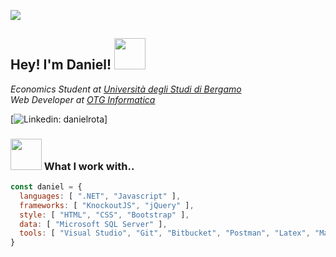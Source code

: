 ![](https://komarev.com/ghpvc/?username=your-github-username)

<h2> Hey! I'm Daniel! <img src="https://media.giphy.com/media/mGcNjsfWAjY5AEZNw6/giphy.gif" width="50"></h2>
<p><em>Economics Student at <a href="http://www.unibg.it">Università degli Studi di Bergamo</a></br>Web Developer at <a href="https://www.otg.it">OTG Informatica</a></em></p>

[![Linkedin: danielrota](https://img.shields.io/badge/-thaianebraga-blue?style=flat-square&logo=Linkedin&logoColor=white&link=[https://www.linkedin.com/in/thaianebraga/](https://it.linkedin.com/in/daniel-rota-5874b7281?trk=people-guest_people_search-card))]

### <img src="https://media.giphy.com/media/VgCDAzcKvsR6OM0uWg/giphy.gif" width="50"> What I work with..

```javascript
const daniel = {
  languages: [ ".NET", "Javascript" ],
  frameworks: [ "KnockoutJS", "jQuery" ],
  style: [ "HTML", "CSS", "Bootstrap" ],
  data: [ "Microsoft SQL Server" ],
  tools: [ "Visual Studio", "Git", "Bitbucket", "Postman", "Latex", "Markdown" ]
}
```
